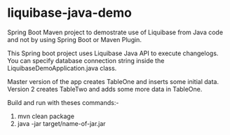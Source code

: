 # liquibase-java-demo
Spring Boot Maven project to demostrate use of Liquibase from Java code and not by using Spring Boot or Maven Plugin.

This Spring boot project uses Liquibase Java API to execute changelogs. You can specify database connection string inside the LiquibaseDemoApplication.java class.

Master version of the app creates TableOne and inserts some initial data.
Version 2 creates TableTwo and adds some more data in TableOne.

Build and run with theses commands:-
1) mvn clean package
2) java -jar target/name-of-jar.jar
